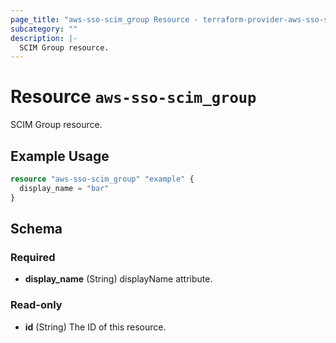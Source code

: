 ```yaml
---
page_title: "aws-sso-scim_group Resource - terraform-provider-aws-sso-scim"
subcategory: ""
description: |-
  SCIM Group resource.
---
```


# Resource `aws-sso-scim_group`

SCIM Group resource.

## Example Usage

```terraform
resource "aws-sso-scim_group" "example" {
  display_name = "bar"
}
```

## Schema

### Required

- **display_name** (String) displayName attribute.

### Read-only

- **id** (String) The ID of this resource.


